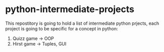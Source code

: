 # python-intermediate-projects
This repostitory is going to hold a list of intermediate python prjects, each project is going to be specific for a concept in python:
1. Quizz game -> OOP
2. Hirst game -> Tuples, GUI
